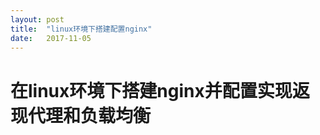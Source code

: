 ```yaml
---
layout: post
title:  "linux环境下搭建配置nginx"
date:   2017-11-05
---
```


# 在linux环境下搭建nginx并配置实现返现代理和负载均衡
